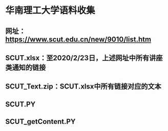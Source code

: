 # 华南理工大学语料收集
## 网址：https://www.scut.edu.cn/new/9010/list.htm
## SCUT.xlsx：至2020/2/23日，上述网址中所有讲座类通知的链接

## SCUT_Text.zip：SCUT.xlsx中所有链接对应的文本

## SCUT.PY

## SCUT_getContent.PY
